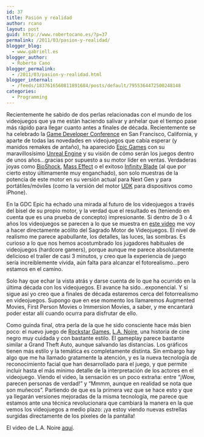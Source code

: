 ```yaml
---
id: 37
title: Pasión y realidad
author: rcano
layout: post
guid: http://www.robertocano.es/?p=37
permalink: /2011/03/pasion-y-realidad/
blogger_blog:
  - www.gabriell.es
blogger_author:
  - Roberto Cano
blogger_permalink:
  - /2011/03/pasion-y-realidad.html
blogger_internal:
  - /feeds/1837616560811891684/posts/default/7955364472500248148
categories:
  - Programming
---
```

<div style="clear: both; text-align: center;">
</div>

Recientemente he sabido de dos perlas relacionadas con el mundo de los videojuegos que ya me están haciendo salivar y anhelar que el tiempo pase más rápido para llegar cuanto antes a finales de década. Recientemente se ha celebrado la [Game Developer Conference][1] en San Francisco, California, y aparte de todas las novedades en videojuegos que cabía esperar (y manidos remakes de antaño), ha aparecido [Epic Games][2] con su maravillosísimo [Unreal Engine][3] y su visión de cómo serán los juegos dentro de unos años&#8230;gracias por supuesto a su motor líder en ventas. Verdaderas joyas como [BioShock][4], [Mass Effect][5] o el exitoso [Infinity Blade][6] (al que por cierto estoy últimamente muy enganchado), son solo muestras de la potencia de este motor en su versión actual para Next Gen y para portátiles/móviles (como la versión del motor [UDK][7] para dispositivos como iPhone).

En la GDC Epic ha echado una mirada al futuro de los videojuegos a través del bisel de su propio motor, y la verdad que el resultado es (teniendo en cuenta que es una prueba de concepto) impresionante. Si dentro de 3 o 4 años los videojuegos se parecen a lo que se muestra en [este video][8] me voy a hacer directamente acólito del Sagrado Motor de Videojuegos. El nivel de realismo me parece apabullante, los detalles, las luces, las sombras. Es curioso a lo que nos hemos acostumbrado los jugadores habituales de videojuegos (hardcore gamers), porque aunque me parece absolutamente delicioso el trailer de casi 3 minutos, y creo que la experiencia de juego sería increiblemente vívida, aún falta para alcanzar el fotorealismo&#8230;pero estamos en el camino.

Solo hay que echar la vista atrás y darse cuenta de lo que ha ocurrido en la última década con los videojuegos. El avance ha sido&#8230;exponencial. Y si sigue así yo creo que a finales de década estaremos cerca del fotorrealismo en videojuegos. Supongo que en ese momento los llamaremos Augmented Movies, First Person Movies o Immersion Movies, a saber, y me encantará poder estar allí cuando ocurra para disfrutar de ello.

Como guinda final, otra perla de la que he sido consciente hace más bien poco: el nuevo juego de [Rockstar Games][9], [L.A. Noire][10], una historia de cine negro muy cuidada y con bastante estilo. El gameplay parece bastante similar a Grand Theft Auto, aunque salvando las distancias. Los gráficos tienen más estilo y la temática es completamente distinta. Sin embargo hay algo que me ha llamado gratamente la atención, y es la nueva tecnología de reconocimiento facial que han desarrollado para el juego, y que permite incluir hasta el más mínimo detalle de la interpretación de los actores en el videojuego. Viendo el video, la sensación es un poco extraña: entre &#8220;¡Wow, parecen personas de verdad!&#8221; y &#8220;Mmmm, aunque en realidad se nota que son muñecos&#8221;. Partiendo de que es la primera vez que se hace esto y que ya llegarán versiones mejoradas de la misma tecnología, me parece que estamos ante una técnica revolucionara que cambiará la manera en la que vemos los videojuegos a medio plazo: ¡ya estoy viendo nuevas estrellas surgidas directamente de los píxeles de la pantalla!

El video de L.A. Noire [aquí][11].

 [1]: http://www.gdconf.com/
 [2]: http://www.epicgames.com/
 [3]: http://www.unrealengine.com/
 [4]: http://www.bioshockgame.com/
 [5]: http://masseffect.bioware.com/
 [6]: http://www.epicgames.com/infinityblade/
 [7]: http://www.udk.com/
 [8]: http://uk.ign.com/videos/2011/03/08/see-the-next-generation-of-video-games-in-action
 [9]: http://www.rockstargames.com/
 [10]: http://www.rockstargames.com/lanoire/
 [11]: http://www.youtube.com/rockstargames#p/a/u/1/q2EG5J05048